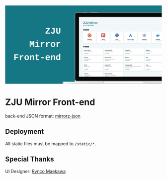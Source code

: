 ![cover](https://raw.githubusercontent.com/RalXYZ/repo-pictures/main/mirror-front/cover.png)  

# ZJU Mirror Front-end

back-end JSON format: [mirrorz-json](https://github.com/mirrorz-org/mirrorz#data-format-v15-draft)

## Deployment

All static files must be mapped to `/static/*`.  

## Special Thanks

UI Designer: [Rynco Maekawa](https://github.com/lynzrand)  

